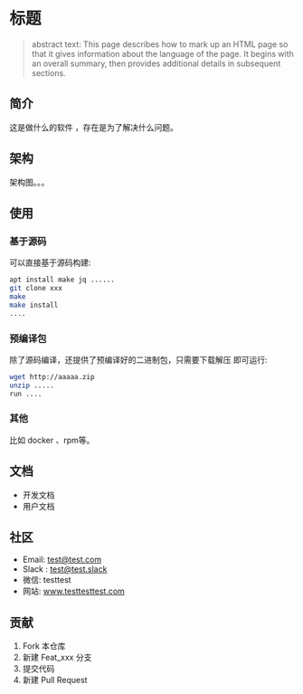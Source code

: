 # 标题

> abstract text:    This page describes how to mark up an HTML page so that it gives information about the language of the page. It begins with an overall summary, then provides additional details in subsequent sections.

## 简介
这是做什么的软件 ，存在是为了解决什么问题。
## 架构
架构图。。。
## 使用
### 基于源码
可以直接基于源码构建:
```bash
apt install make jq ......
git clone xxx
make
make install
....
```
### 预编译包
除了源码编译，还提供了预编译好的二进制包，只需要下载解压 即可运行:
```bash
wget http://aaaaa.zip
unzip .....
run ....
```
### 其他
比如 docker 、rpm等。

## 文档
- 开发文档
- 用户文档

## 社区
- Email: test@test.com
- Slack : test@test.slack
- 微信: testtest
- 网站: www.testtesttest.com

## 贡献

1.  Fork 本仓库
2.  新建 Feat_xxx 分支
3.  提交代码
4.  新建 Pull Request
